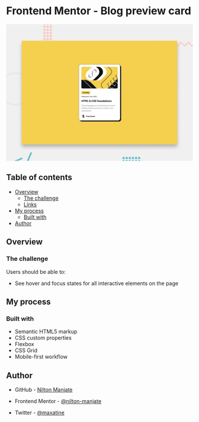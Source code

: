 ﻿# Frontend Mentor - Blog preview card

![Design preview for the Blog preview card coding challenge](./design/desktop-preview.jpg)



## Table of contents

- [Overview](#overview)
  - [The challenge](#the-challenge)
  - [Links](#links)
- [My process](#my-process)
  - [Built with](#built-with)
- [Author](#author)

## Overview

### The challenge

Users should be able to:

- See hover and focus states for all interactive elements on the page

## My process

### Built with

- Semantic HTML5 markup
- CSS custom properties
- Flexbox
- CSS Grid
- Mobile-first workflow

## Author

- GitHub - [Nilton Manjate](https://github.com/nilton-manjate)

- Frontend Mentor - [@nilton-manjate](https://www.frontendmentor.io/profile/nilton-manjate)

- Twitter - [@maxatine](https://www.twitter.com/maxatine)